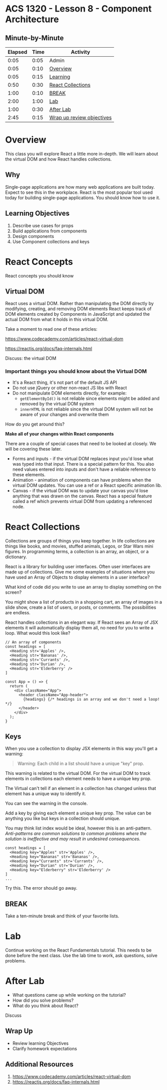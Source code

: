 <!-- .slide: data-background="./Images/header.svg" data-background-repeat="none" data-background-size="40% 40%" data-background-position="center 10%" class="header" -->
# ACS 1320 - Lesson 8 - Component Architecture

<!-- Put a link to the slides so that students can find them -->

<!-- ➡️ [**Slides**](/Syllabus-Template/Slides/Lesson1.html ':ignore') -->

<!-- > -->

## Minute-by-Minute

| **Elapsed** | **Time** | **Activity** |
| ----------- | --------- | ------------ |
| 0:05 | 0:05 | Admin |
| 0:05 | 0:10 | [Overview](#overview) |
| 0:05 | 0:15 | [Learning](#learning-objectives) |
| 0:50 | 0:30 | [React Collections](#react-collection) |
| 1:00 | 0:10 | [BREAK](#break) |
| 2:00 | 1:00 | [Lab](#lab) |
| 1:00 | 0:30 | [After Lab](#after-lab) |
| 2:45 | 0:15 | [Wrap up review objectives](#wrap-up) |

<!-- > -->

# Overview

This class you will explore React a little more in-depth. We will learn about the virtual DOM and how React handles collections.

<!-- > -->

## Why

Single-page applications are how many web applications are built today. Expect to see this in the workplace. React is the most popular tool used today for building single-page applications. You should know how to use it.

<!-- > -->

## Learning Objectives

1. Describe use cases for props
1. Build applications from components
1. Design components
1. Use Component collections and keys

<!-- > -->

# React Concepts

React concepts you should know

<!-- > -->

## Virtual DOM

React uses a virtual DOM. Rather than manipulating the DOM directly by modifying, creating, and removing DOM elements React keeps track of DOM elements created by Components in JavaScript and updated the actual DOM from what it holds in this virtual DOM.

Take a moment to read one of these articles:

https://www.codecademy.com/articles/react-virtual-dom

https://reactjs.org/docs/faq-internals.html

Discuss: the virtual DOM

<!-- v -->

### Important things you should know about the Virtual DOM

- It's a React thing, it's not part of the default JS API
- Do not use jQuery or other non-react JS libs with React
- Do not manipulate DOM elements directly, for example:
  - `getElementById()` is not reliable since elements might be added and removed by the virtual DOM system
  - `innerHTML` is not reliable since the virtual DOM system will not be aware of your changes and overwrite them

How do you get around this?

**Make all of your changes within React components**

There are a couple of special cases that need to be looked at closely. We will be covering these later.

- Forms and inputs - if the virtual DOM replaces input you'd lose what was typed into that input. There is a special pattern for this. You also need values entered into inputs and don't have a reliable reference to these elements.
- Animation - animation of components can have problems when the virtual DOM updates. You can use a ref or a React specific animation lib.
- Canvas - if the virtual DOM was to update your canvas you'd lose anything that was drawn on the canvas. React has a special feature called a ref which prevents virtual DOM from updating a referenced node.

<!-- v -->

# React Collections

Collections are groups of things you keep together. In life collections are things like books, and movies, stuffed animals, Legos, or Star Wars mini figures. In programming terms, a collection is an array, an object, or a dictionary.

React is a library for building user interfaces. Often user interfaces are made up of collections. Give me some examples of situations where you have used an Array of Objects to display elements in a user interface?

What kind of code did you write to use an array to display something on the screen?

You might show a list of products in a shopping cart, an array of images in a slide show, create a list of users, or posts, or comments. The possibilities are endless.

React handles collections in an elegant way. If React sees an Array of JSX elements it will automatically display them all, no need for you to write a loop. What would this look like?

```JS
// An array of components
const headings = [
  <Heading str='Apples' />,
  <Heading str='Bananas' />,
  <Heading str='Currants' />,
  <Heading str='Durian' />,
  <Heading str='Elderberry' />
]

const App = () => {
  return (
    <div className="App">
      <header className="App-header">
        {headings} {/* headings is an array and we don't need a loop! */}
      </header>
    </div>
  );
}
```

## Keys

When you use a collection to display JSX elements in this way you'll get a warning:

> Warning: Each child in a list should have a unique "key" prop.

This warning is related to the virtual DOM. For the virtual DOM to track elements in collections each element needs to have a unique key prop.

The Virtual can't tell if an element in a collection has changed unless that element has a unique way to identify it.

You can see the warning in the console.

Add a key by giving each element a unique key prop. The value can be anything you like but keys in a collection should unique.

You may think list index would be ideal, however this is an anti-pattern. *Anti-patterns are common solutions to common problems where the solution is ineffective and may result in undesired consequences.*

```JS
const headings = [
  <Heading key="Apples" str='Apples' />,
  <Heading key="Bananas" str='Bananas' />,
  <Heading key="Currants" str='Currants' />,
  <Heading key="Durian" str='Durian' />,
  <Heading key="Elderberry" str='Elderberry' />
]
...
```

Try this. The error should go away.

<!-- .slide: data-background="#087CB8" -->
## BREAK

Take a ten-minute break and think of your favorite lists.

<!-- > -->

# Lab

Continue working on the React Fundamentals tutorial. This needs to be done before the next class. Use the lab time to work, ask questions, solve problems.

<!-- v -->

# After Lab

- What questions came up while working on the tutorial?
- How did you solve problems?
- What do you think about React?

Discuss

<!-- v -->

## Wrap Up

- Review learning Objectives
- Clarify homework expectations

<!-- > -->

## Additional Resources

1. https://www.codecademy.com/articles/react-virtual-dom
1. https://reactjs.org/docs/faq-internals.html
